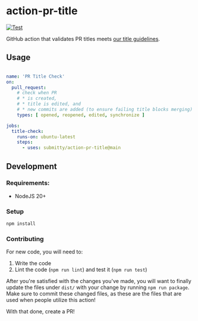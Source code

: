 # action-pr-title

[![Test](https://github.com/Submitty/action-pr-title/actions/workflows/test.yml/badge.svg)](https://github.com/Submitty/action-pr-title/actions/workflows/test.yml)

GitHub action that validates PR titles meets [our title guidelines](https://submitty.org/developer/how_to_contribute#how-to-make-a-pull-request-pr-to-submitty).

## Usage

```yaml

name: 'PR Title Check'
on:
  pull_request:
    # check when PR
    # * is created,
    # * title is edited, and
    # * new commits are added (to ensure failing title blocks merging)
    types: [ opened, reopened, edited, synchronize ]

jobs:
  title-check:
    runs-on: ubuntu-latest
    steps:
      - uses: submitty/action-pr-title@main
```

## Development

### Requirements:

* NodeJS 20+

### Setup

```bash
npm install
```

### Contributing

For new code, you will need to:

1. Write the code
1. Lint the code (`npm run lint`) and test it (`npm run test`)

After you're satisfied with the changes you've made, you will want to finally update the files under `dist/` with your change
by running `npm run package`. Make sure to commit these changed files, as these are the files that are used when people utilize
this action!

With that done, create a PR!
